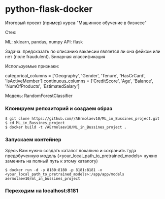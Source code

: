 # python-flask-docker
Итоговый проект (пример) курса "Машинное обучение в бизнесе"

Стек:

ML: sklearn, pandas, numpy
API: flask

Задача: предсказать по описанию вакансии является ли она фейком или нет (поле fraudulent). Бинарная классификация

Используемые признаки:

categorical_columns = ['Geography', 'Gender', 'Tenure', 'HasCrCard', 'IsActiveMember']
continuous_columns = ['CreditScore', 'Age', 'Balance', 'NumOfProducts', 'EstimatedSalary']

Модель: RandomForestClassifier

### Клонируем репозиторий и создаем образ
```
$ git clone https://github.com//AErmolaev10/ML_in_Bussines_project.git
$ cd ML_in_Bussines_project
$ docker build -t /AErmolaev10/ML_in_Bussines_project .
```

### Запускаем контейнер

Здесь Вам нужно создать каталог локально и сохранить туда предобученную модель (<your_local_path_to_pretrained_models> нужно заменить на полный путь к этому каталогу)
```
$ docker run -d -p 8180:8180 -p 8181:8181 -v <your_local_path_to_pretrained_models>:/app/app/models aermolaev10/ml_in_bussines_project
```

### Переходим на localhost:8181
